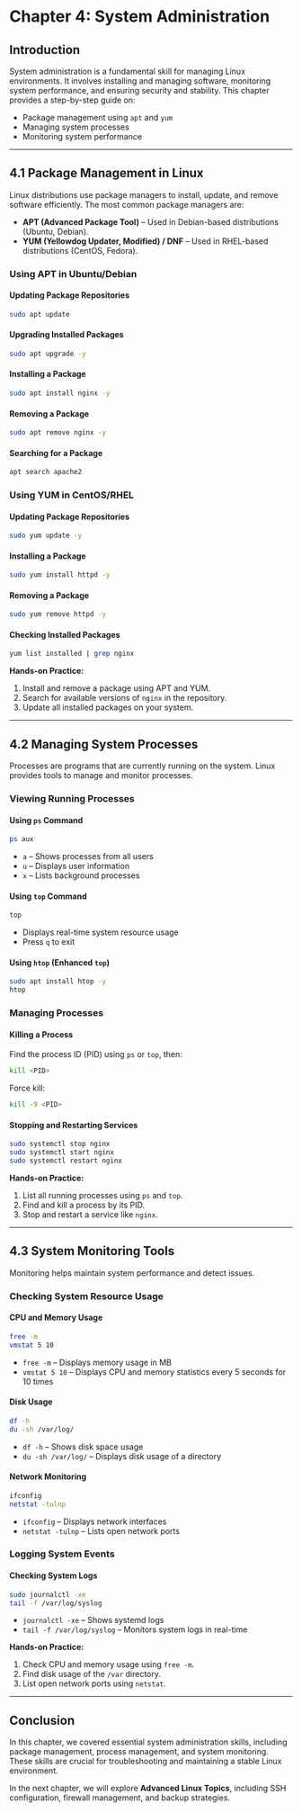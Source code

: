 # **Chapter 4: System Administration**  

## **Introduction**  
System administration is a fundamental skill for managing Linux environments. It involves installing and managing software, monitoring system performance, and ensuring security and stability. This chapter provides a step-by-step guide on:  
- Package management using `apt` and `yum`  
- Managing system processes  
- Monitoring system performance  

---

## **4.1 Package Management in Linux**  
Linux distributions use package managers to install, update, and remove software efficiently. The most common package managers are:  
- **APT (Advanced Package Tool)** – Used in Debian-based distributions (Ubuntu, Debian).  
- **YUM (Yellowdog Updater, Modified) / DNF** – Used in RHEL-based distributions (CentOS, Fedora).  

### **Using APT in Ubuntu/Debian**  
#### **Updating Package Repositories**  
```bash
sudo apt update
```
#### **Upgrading Installed Packages**  
```bash
sudo apt upgrade -y
```
#### **Installing a Package**  
```bash
sudo apt install nginx -y
```
#### **Removing a Package**  
```bash
sudo apt remove nginx -y
```
#### **Searching for a Package**  
```bash
apt search apache2
```

### **Using YUM in CentOS/RHEL**  
#### **Updating Package Repositories**  
```bash
sudo yum update -y
```
#### **Installing a Package**  
```bash
sudo yum install httpd -y
```
#### **Removing a Package**  
```bash
sudo yum remove httpd -y
```
#### **Checking Installed Packages**  
```bash
yum list installed | grep nginx
```

**Hands-on Practice:**  
1. Install and remove a package using APT and YUM.  
2. Search for available versions of `nginx` in the repository.  
3. Update all installed packages on your system.  

---

## **4.2 Managing System Processes**  
Processes are programs that are currently running on the system. Linux provides tools to manage and monitor processes.  

### **Viewing Running Processes**  
#### **Using `ps` Command**  
```bash
ps aux
```
- `a` – Shows processes from all users  
- `u` – Displays user information  
- `x` – Lists background processes  

#### **Using `top` Command**  
```bash
top
```
- Displays real-time system resource usage  
- Press `q` to exit  

#### **Using `htop` (Enhanced `top`)**  
```bash
sudo apt install htop -y
htop
```

### **Managing Processes**  
#### **Killing a Process**  
Find the process ID (PID) using `ps` or `top`, then:  
```bash
kill <PID>
```
Force kill:  
```bash
kill -9 <PID>
```

#### **Stopping and Restarting Services**  
```bash
sudo systemctl stop nginx
sudo systemctl start nginx
sudo systemctl restart nginx
```

**Hands-on Practice:**  
1. List all running processes using `ps` and `top`.  
2. Find and kill a process by its PID.  
3. Stop and restart a service like `nginx`.  

---

## **4.3 System Monitoring Tools**  
Monitoring helps maintain system performance and detect issues.  

### **Checking System Resource Usage**  
#### **CPU and Memory Usage**  
```bash
free -m
vmstat 5 10
```
- `free -m` – Displays memory usage in MB  
- `vmstat 5 10` – Displays CPU and memory statistics every 5 seconds for 10 times  

#### **Disk Usage**  
```bash
df -h
du -sh /var/log/
```
- `df -h` – Shows disk space usage  
- `du -sh /var/log/` – Displays disk usage of a directory  

#### **Network Monitoring**  
```bash
ifconfig
netstat -tulnp
```
- `ifconfig` – Displays network interfaces  
- `netstat -tulnp` – Lists open network ports  

### **Logging System Events**  
#### **Checking System Logs**  
```bash
sudo journalctl -xe
tail -f /var/log/syslog
```
- `journalctl -xe` – Shows systemd logs  
- `tail -f /var/log/syslog` – Monitors system logs in real-time  

**Hands-on Practice:**  
1. Check CPU and memory usage using `free -m`.  
2. Find disk usage of the `/var` directory.  
3. List open network ports using `netstat`.  

---

## **Conclusion**  
In this chapter, we covered essential system administration skills, including package management, process management, and system monitoring. These skills are crucial for troubleshooting and maintaining a stable Linux environment.  

In the next chapter, we will explore **Advanced Linux Topics**, including SSH configuration, firewall management, and backup strategies.
